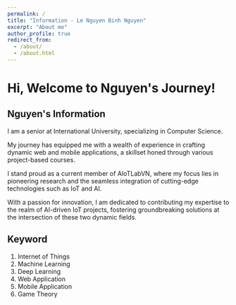 ```yaml
---
permalink: /
title: "Information - Le Nguyen Binh Nguyen"
excerpt: "About me"
author_profile: true
redirect_from: 
  - /about/
  - /about.html
---
```


Hi, Welcome to Nguyen's Journey!
======

Nguyen's Information
------
I am a senior at International University, specializing in Computer Science.

My journey has equipped me with a wealth of experience in crafting dynamic web and mobile applications, a skillset honed through various project-based courses.

I stand proud as a current member of AIoTLabVN, where my focus lies in pioneering research and the seamless integration of cutting-edge technologies such as IoT and AI.

With a passion for innovation, I am dedicated to contributing my expertise to the realm of AI-driven IoT projects, fostering groundbreaking solutions at the intersection of these two dynamic fields.

Keyword
------
1. Internet of Things
2. Machine Learning
3. Deep Learning
4. Web Application
5. Mobile Application
6. Game Theory
